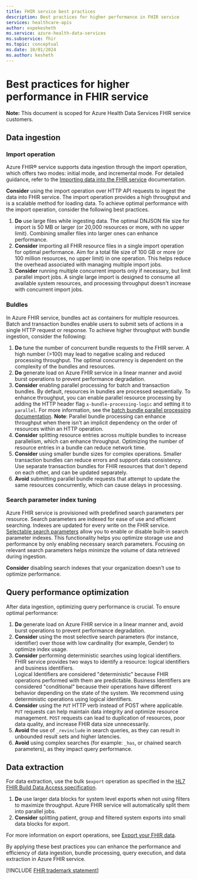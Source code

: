 ```yaml
---
title: FHIR service best practices
description: Best practices for higher performance in FHIR service
services: healthcare-apis
author: expekesheth
ms.service: azure-health-data-services
ms.subservice: fhir
ms.topic: conceptual
ms.date: 10/01/2024
ms.author: kesheth
---
```


# Best practices for higher performance in FHIR service

**Note:** This document is scoped for Azure Health Data Services FHIR service customers.

## Data ingestion

### Import operation

Azure FHIR&reg; service supports data ingestion through the import operation, which offers two modes: initial mode, and incremental mode. For detailed guidance, refer to the [Importing data into the FHIR service](import-data.md) documentation.

**Consider** using the import operation over HTTP API requests to ingest the data into FHIR service. The import operation provides a high throughput and is a scalable method for loading data.
To achieve optimal performance with the import operation, consider the following best practices.

1. **Do** use large files while ingesting data. The optimal DNJSON file size for import is 50 MB or larger (or 20,000 resources or more, with no upper limit). Combining smaller files into larger ones can enhance performance.
1. **Consider** importing all FHIR resource files in a single import operation for optimal performance. Aim for a total file size of 100 GB or more (or 100 million resources, no upper limit) in one operation. This helps reduce the overhead associated with managing multiple import jobs.
1. **Consider** running multiple concurrent imports only if necessary, but limit parallel import jobs. A single large import is designed to consume all available system resources, and processing throughput doesn't increase with concurrent import jobs.

### Buldles

In Azure FHIR service, bundles act as containers for multiple resources. Batch and transaction bundles enable users to submit sets of actions in a single HTTP request or response. To achieve higher throughput with bundle ingestion, consider the following:

1. **Do** tune the number of concurrent bundle requests to the FHIR server. A high number (>100) may lead to negative scaling and reduced processing throughput. The optimal concurrency is dependent on the complexity of the bundles and resources.
1. **Do** generate load on Azure FHIR service in a linear manner and avoid burst operations to prevent performance degradation.
1. **Consider** enabling parallel processing for batch and transaction bundles. By default, resources in bundles are processed sequentially. To enhance throughput, you can enable parallel resource processing by adding the HTTP header flag `x-bundle-processing-logic` and setting it to `parallel`. For more information, see the [batch bundle parallel processing documentation](). **Note**: Parallel bundle processing can enhance throughput when there isn't an implicit dependency on the order of resources within an HTTP operation.
1. **Consider** splitting resource entries across multiple bundles to increase parallelism, which can enhance throughput. Optimizing the number of resource entries in a bundle can reduce network time.
1. **Consider** using smaller bundle sizes for complex operations. Smaller transaction bundles can reduce errors and support data consistency. Use separate transaction bundles for FHIR resources that don't depend on each other, and can be updated separately.
1. **Avoid** submitting parallel bundle requests that attempt to update the same resources concurrently, which can cause delays in processing.

### Search parameter index tuning

Azure FHIR service is provisioned with predefined search parameters per resource. Search parameters are indexed for ease of use and efficient searching. Indexes are updated for every write on the FHIR service. [Selectable search parameters](selectable-search-parameters.md) allow you to enable or disable built-in search parameter indexes. This functionality helps you optimize storage use and performance by only enabling necessary search parameters. Focusing on relevant search parameters helps minimize the volume of data retrieved during ingestion.

**Consider** disabling search indexes that your organization doesn't use to optimize performance.

## Query performance optimization

After data ingestion, optimizing query performance is crucial. To ensure optimal performance:

1. **Do** generate load on Azure FHIR service in a linear manner and, avoid burst operations to prevent performance degradation.
1. **Consider** using the most selective search parameters (for instance, identifier) over those with low cardinality (for example, Gender) to optimize index usage.
1. **Consider** performing deterministic searches using logical identifiers. FHIR service provides two ways to identify a resource: logical identifiers and business identifiers.<br>
Logical Identifiers are considered "deterministic" because FHIR operations performed with them are predictable. Business Identifiers are considered "conditional" because their operations have different behavior depending on the state of the system. We recommend using deterministic operations using logical identifiers.
1. **Consider** using the `PUT` HTTP verb instead of POST where applicable. `PUT` requests can help maintain data integrity and optimize resource management. `POST` requests can lead to duplication of resources, poor data quality, and increase FHIR data size unnecessarily.
1. **Avoid** the use of `_revinclude` in search queries, as they can result in unbounded result sets and higher latencies.
1. **Avoid** using complex searches (for example: `_has`, or chained search parameters), as they impact query performance.

## Data extraction

For data extraction, use the bulk `$export` operation as specified in the [HL7 FHIR Build Data Access specification]().
1. **Do** use larger data blocks for system level exports when not using filters to maximize throughput. Azure FHIR service will automatically split them into parallel jobs.
1. **Consider** splitting patient, group and filtered system exports into small data blocks for export.

For more information on export operations, see [Export your FHIR data](export-data.md).

By applying these best practices you can enhance the performance and efficiency of data ingestion, bundle processing, query execution, and data extraction in Azure FHIR service.

[!INCLUDE [FHIR trademark statement](../includes/healthcare-apis-fhir-trademark.md)]
